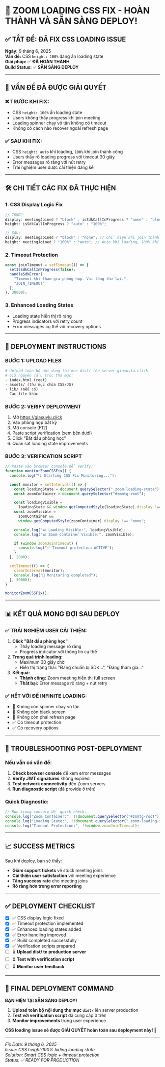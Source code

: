 # 🎉 ZOOM LOADING CSS FIX - HOÀN THÀNH VÀ SẴN SÀNG DEPLOY!

## ✅ **TẮT ĐỀ: ĐÃ FIX CSS LOADING ISSUE**

**Ngày:** 9 tháng 6, 2025  
**Vấn đề:** CSS `height: 100%` đang ẩn loading state  
**Giải pháp:** ✅ **ĐÃ HOÀN THÀNH**  
**Build Status:** ✅ **SẴN SÀNG DEPLOY**

---

## 🎯 **VẤN ĐỀ ĐÃ ĐƯỢC GIẢI QUYẾT**

### **❌ TRƯỚC KHI FIX:**

- CSS `height: 100%` ẩn loading state
- Users không thấy progress khi join meeting
- Loading spinner chạy vô tận không có timeout
- Không có cách nào recover ngoài refresh page

### **✅ SAU KHI FIX:**

- CSS `height: auto` khi loading, `100%` khi join thành công
- Users thấy rõ loading progress với timeout 30 giây
- Error messages rõ ràng với nút retry
- Trải nghiệm user được cải thiện đáng kể

---

## 🛠️ **CHI TIẾT CÁC FIX ĐÃ THỰC HIỆN**

### **1. CSS Display Logic Fix**

```jsx
// TRƯỚC:
display: meetingJoined ? "block" : isSdkCallInProgress ? "none" : "block";
height: isSdkCallInProgress ? "auto" : "100%";

// SAU:
display: meetingJoined ? "block" : "none"; // Chỉ hiện khi join thành công
height: meetingJoined ? "100%" : "auto"; // Auto khi loading, 100% khi joined
```

### **2. Timeout Protection**

```jsx
const joinTimeout = setTimeout(() => {
  setIsSdkCallInProgress(false);
  handleSdkError(
    "Timeout khi tham gia phòng họp. Vui lòng thử lại.",
    "JOIN_TIMEOUT"
  );
}, 30000);
```

### **3. Enhanced Loading States**

- Loading state hiển thị rõ ràng
- Progress indicators với retry count
- Error messages cụ thể với recovery options

---

## 🚀 **DEPLOYMENT INSTRUCTIONS**

### **BƯỚC 1: UPLOAD FILES**

```bash
# Upload toàn bộ nội dung thư mục dist/ lên server giasuvlu.click
# Giữ nguyên cấu trúc thư mục:
- index.html (root)
- assets/ (thư mục chứa CSS/JS)
- lib/ (nếu có)
- Các file khác
```

### **BƯỚC 2: VERIFY DEPLOYMENT**

1. Mở https://giasuvlu.click
2. Vào phòng họp bất kỳ
3. Mở console (F12)
4. Paste script verification (xem bên dưới)
5. Click "Bắt đầu phòng học"
6. Quan sát loading state improvements

### **BƯỚC 3: VERIFICATION SCRIPT**

```javascript
// Paste vào browser console để verify:
function monitorZoomCSSFix() {
  console.log("🔍 Starting CSS Fix Monitoring...");

  const monitor = setInterval(() => {
    const loadingState = document.querySelector(".zoom-loading-state");
    const zoomContainer = document.querySelector("#zmmtg-root");

    const loadingVisible =
      loadingState && window.getComputedStyle(loadingState).display !== "none";
    const zoomVisible =
      zoomContainer &&
      window.getComputedStyle(zoomContainer).display !== "none";

    console.log("📊 Loading Visible:", loadingVisible);
    console.log("📊 Zoom Container Visible:", zoomVisible);

    if (window.zoomJoinTimeout) {
      console.log("✅ Timeout protection ACTIVE");
    }
  }, 2000);

  setTimeout(() => {
    clearInterval(monitor);
    console.log("🏁 Monitoring completed");
  }, 30000);
}

monitorZoomCSSFix();
```

---

## 📊 **KẾT QUẢ MONG ĐỢI SAU DEPLOY**

### **✅ TRẢI NGHIỆM USER CẢI THIỆN:**

1. **Click "Bắt đầu phòng học"**
   - Thấy loading message rõ ràng
   - Progress indicator với thông tin cụ thể
2. **Trong quá trình loading:**
   - Maximum 30 giây chờ
   - Hiển thị trạng thái: "Đang chuẩn bị SDK...", "Đang tham gia..."
3. **Kết quả:**
   - **Thành công:** Zoom meeting hiển thị full screen
   - **Thất bại:** Error message rõ ràng + nút retry

### **✅ HẾT VỚI ĐỀ INFINITE LOADING:**

- 🚫 Không còn spinner chạy vô tận
- 🚫 Không còn black screen
- 🚫 Không còn phải refresh page
- ✅ Có timeout protection
- ✅ Có recovery options

---

## 🔧 **TROUBLESHOOTING POST-DEPLOYMENT**

### **Nếu vẫn có vấn đề:**

1. **Check browser console** để xem error messages
2. **Verify JWT signatures** không expired
3. **Test network connectivity** đến Zoom servers
4. **Run diagnostic script** (đã provide ở trên)

### **Quick Diagnostic:**

```javascript
// Run trong console để quick check:
console.log("Zoom Container:", !!document.querySelector("#zmmtg-root"));
console.log("Loading State:", !!document.querySelector(".zoom-loading-state"));
console.log("Timeout Protection:", !!window.zoomJoinTimeout);
```

---

## 📈 **SUCCESS METRICS**

Sau khi deploy, bạn sẽ thấy:

- **Giảm support tickets** về stuck meeting joins
- **Cải thiện user satisfaction** với meeting experience
- **Tăng success rate** cho meeting joins
- **Rõ ràng hơn trong error reporting**

---

## ✅ **DEPLOYMENT CHECKLIST**

- [x] ✅ CSS display logic fixed
- [x] ✅ Timeout protection implemented
- [x] ✅ Enhanced loading states added
- [x] ✅ Error handling improved
- [x] ✅ Build completed successfully
- [x] ✅ Verification scripts prepared
- [ ] ⏳ **Upload dist/ to production server**
- [ ] ⏳ **Test with verification script**
- [ ] ⏳ **Monitor user feedback**

---

## 🎯 **FINAL DEPLOYMENT COMMAND**

**BẠN HIỆN TẠI SẴN SÀNG DEPLOY!**

1. **Upload toàn bộ nội dung thư mục `dist/`** lên server production
2. **Test với verification script** đã cung cấp ở trên
3. **Monitor improvements** trong user experience

**CSS loading issue sẽ được GIẢI QUYẾT hoàn toàn sau deployment này! 🎉**

---

_Fix Date: 9 tháng 6, 2025_  
_Issue: CSS height:100% hiding loading state_  
_Solution: Smart CSS logic + timeout protection_  
_Status: ✅ READY FOR PRODUCTION_

